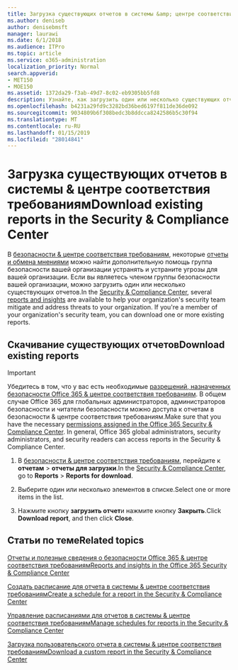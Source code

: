 ```yaml
---
title: Загрузка существующих отчетов в системы &amp; центре соответствия требованиям
ms.author: deniseb
author: denisebmsft
manager: laurawi
ms.date: 6/1/2018
ms.audience: ITPro
ms.topic: article
ms.service: o365-administration
localization_priority: Normal
search.appverid:
- MET150
- MOE150
ms.assetid: 1372da29-f3ab-49d7-8c02-eb9305bb5fd8
description: Узнайте, как загрузить один или несколько существующих отчетов о безопасности &amp; центре соответствия требованиям.
ms.openlocfilehash: b4231a29fd9c3282bd36bed6197f811de36de092
ms.sourcegitcommit: 9034809b6f308bedc3b8ddcca8242586b5c30f94
ms.translationtype: MT
ms.contentlocale: ru-RU
ms.lasthandoff: 01/15/2019
ms.locfileid: "28014841"
---
```

# <a name="download-existing-reports-in-the-security-amp-compliance-center"></a><span data-ttu-id="48348-103">Загрузка существующих отчетов в системы &amp; центре соответствия требованиям</span><span class="sxs-lookup"><span data-stu-id="48348-103">Download existing reports in the Security &amp; Compliance Center</span></span>

<span data-ttu-id="48348-p101">В [безопасности &amp; центре соответствия требованиям](https://protection.office.com), некоторые [отчеты и обмена мнениями](reports-and-insights-in-security-and-compliance.md) можно найти дополнительную помощь группа безопасности вашей организации устранять и устраните угрозы для вашей организации. Если вы являетесь членом группы безопасности вашей организации, можно загрузить один или несколько существующих отчетов.</span><span class="sxs-lookup"><span data-stu-id="48348-p101">In the [Security &amp; Compliance Center](https://protection.office.com), several [reports and insights](reports-and-insights-in-security-and-compliance.md) are available to help your organization's security team mitigate and address threats to your organization. If you're a member of your organization's security team, you can download one or more existing reports.</span></span> 
  
## <a name="download-existing-reports"></a><span data-ttu-id="48348-106">Скачивание существующих отчетов</span><span class="sxs-lookup"><span data-stu-id="48348-106">Download existing reports</span></span>

> [!IMPORTANT]
> <span data-ttu-id="48348-p102">Убедитесь в том, что у вас есть необходимые [разрешений, назначенных безопасности Office 365 &amp; центре соответствия требованиям](permissions-in-the-security-and-compliance-center.md). В общем случае Office 365 для глобальных администраторов, администраторов безопасности и читатели безопасности можно доступа к отчетам в безопасности &amp; центре соответствия требованиям.</span><span class="sxs-lookup"><span data-stu-id="48348-p102">Make sure that you have the necessary [permissions assigned in the Office 365 Security &amp; Compliance Center](permissions-in-the-security-and-compliance-center.md). In general, Office 365 global administrators, security administrators, and security readers can access reports in the Security &amp; Compliance Center.</span></span> 
  
1. <span data-ttu-id="48348-109">В [безопасности &amp; центре соответствия требованиям](https://protection.office.com), перейдите к **отчетам** \> **отчеты для загрузки**.</span><span class="sxs-lookup"><span data-stu-id="48348-109">In the [Security &amp; Compliance Center](https://protection.office.com), go to **Reports** \> **Reports for download**.</span></span>
    
2. <span data-ttu-id="48348-110">Выберите один или несколько элементов в списке.</span><span class="sxs-lookup"><span data-stu-id="48348-110">Select one or more items in the list.</span></span>
    
3. <span data-ttu-id="48348-111">Нажмите кнопку **загрузить отчет**и нажмите кнопку **Закрыть**.</span><span class="sxs-lookup"><span data-stu-id="48348-111">Click **Download report**, and then click **Close**.</span></span>
    
## <a name="related-topics"></a><span data-ttu-id="48348-112">Статьи по теме</span><span class="sxs-lookup"><span data-stu-id="48348-112">Related topics</span></span>

[<span data-ttu-id="48348-113">Отчеты и полезные сведения о безопасности Office 365 &amp; центре соответствия требованиям</span><span class="sxs-lookup"><span data-stu-id="48348-113">Reports and insights in the Office 365 Security &amp; Compliance Center</span></span>](reports-and-insights-in-security-and-compliance.md)
  
[<span data-ttu-id="48348-114">Создать расписание для отчета в системы &amp; центре соответствия требованиям</span><span class="sxs-lookup"><span data-stu-id="48348-114">Create a schedule for a report in the Security &amp; Compliance Center</span></span>](create-a-schedule-for-a-report.md)
  
[<span data-ttu-id="48348-115">Управление расписаниями для отчетов в системы &amp; центре соответствия требованиям</span><span class="sxs-lookup"><span data-stu-id="48348-115">Manage schedules for reports in the Security &amp; Compliance Center</span></span>](manage-schedules-for-multiple-reports.md)
  
[<span data-ttu-id="48348-116">Загрузка пользовательского отчета в системы &amp; центре соответствия требованиям</span><span class="sxs-lookup"><span data-stu-id="48348-116">Download a custom report in the Security &amp; Compliance Center</span></span>](set-up-and-download-a-custom-report.md)
  

